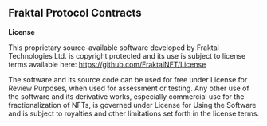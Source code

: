 ## Fraktal Protocol Contracts

**License**

This proprietary source-available software developed by Fraktal Technologies Ltd. is copyright protected and its use is subject to license terms available here: https://github.com/FraktalNFT/License

The software and its source code can be used for free under License for Review Purposes, when used for assessment or testing. Any other use of the software and its derivative works, especially commercial use for the fractionalization of NFTs, is governed under License for Using the Software and is subject to royalties and other limitations set forth in the license terms.

